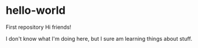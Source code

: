 # hello-world
First repository
Hi friends!

I don't know what I'm doing here, but I sure am learning things about stuff.
